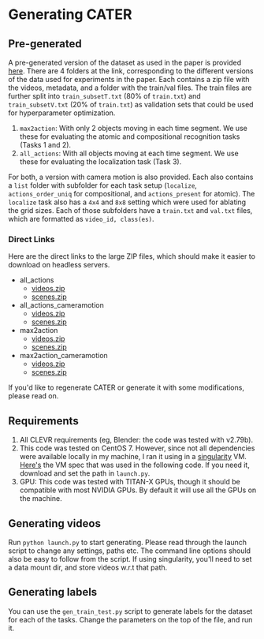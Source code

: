 # Generating CATER


## Pre-generated
A pre-generated version of the dataset as used in the paper is provided [here](https://cmu.box.com/s/w1baekogh29fgu3zg7gr6k446xdalgf2).
There are 4 folders at the link, corresponding to the different versions of the data used for experiments in the paper. Each contains a zip file with the videos, metadata, and a folder with the train/val files. The train files are further split into `train_subsetT.txt` (80% of `train.txt`) and `train_subsetV.txt` (20% of `train.txt`) as validation sets that could be used for hyperparameter optimization.

1. `max2action`: With only 2 objects moving in each time segment. We use these for evaluating the atomic and compositional recognition tasks (Tasks 1 and 2).
2. `all_actions`: With all objects moving at each time segment. We use these for evaluating the localization task (Task 3).

For both, a version with camera motion is also provided. Each also contains a `list` folder with subfolder for each task setup (`localize`, `actions_order_uniq` for compositional, and `actions_present` for atomic). The `localize` task also has a `4x4` and `8x8` setting which were used for ablating the grid sizes. Each of those subfolders have a `train.txt` and `val.txt` files, which are formatted as `video_id, class(es)`.

### Direct Links
Here are the direct links to the large ZIP files, which should make it easier to download on headless servers.

- all_actions
   - [videos.zip](https://cmu.box.com/shared/static/97kztikj3zwcgv5zu2by6c1jhlvh1d7x.zip)
   - [scenes.zip](https://cmu.box.com/shared/static/6pfetd8s5k7f6bettrpfv11xiqsgou39.zip)
- all_actions_cameramotion
   - [videos.zip](https://cmu.box.com/shared/static/fevyo9fyzeb6vm418yaqjp3gi7tl9azb.zip)
   - [scenes.zip](https://cmu.box.com/shared/static/4u3v9rgusav887i9jfsesfa32yhoo104.zip)
- max2action
   - [videos.zip](https://cmu.box.com/shared/static/jgbch9enrcfvxtwkrqsdbitwvuwnopl0.zip)
   - [scenes.zip](https://cmu.box.com/shared/static/922x4qs3feynstjj42muecrlch1o7pmv.zip)
- max2action_cameramotion
   - [videos.zip](https://cmu.box.com/shared/static/yvhx9p5haip5abzh9i2fofssjpq34zwz.zip)
   - [scenes.zip](https://cmu.box.com/shared/static/zfau8j1e6n7ylobf0g1d2wjdgdu86j2e.zip)


If you'd like to regenerate CATER or generate it with some modifications, please read on.


## Requirements
1. All CLEVR requirements (eg, Blender: the code was tested with v2.79b).
2. This code was tested on CentOS 7. However, since not all dependencies were available locally in my machine, I ran it using in a [singularity](https://sylabs.io/docs/) VM. [Here's](https://cmu.box.com/s/krg7ehliaidruxjk21nfxsa0gge2uf2o) the VM spec that was used in the following code. If you need it, download and set the path in `launch.py`.
3. GPU: This code was tested with TITAN-X GPUs, though it should be compatible with most NVIDIA GPUs. By default it will use all the GPUs on the machine.


## Generating videos

Run `python launch.py` to start generating. Please read through the launch script to change any settings, paths etc. The command line options should also be easy to follow from the script. If using singularity, you'll need to set a data mount dir, and store videos w.r.t that path.

## Generating labels

You can use the `gen_train_test.py` script to generate labels for the dataset for each of the tasks. Change the parameters on the top of the file, and run it.
